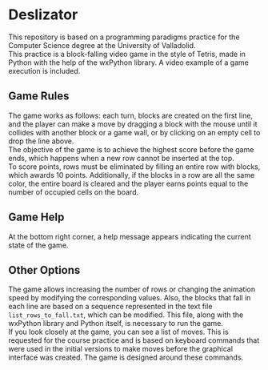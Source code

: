 # Deslizator


This repository is based on a programming paradigms practice for the Computer Science degree at the University of Valladolid.  
This practice is a block-falling video game in the style of Tetris, made in Python with the help of the wxPython library. A video example of a game execution is included.

## Game Rules

The game works as follows: each turn, blocks are created on the first line, and the player can make a move by dragging a block with the mouse until it collides with another block or a game wall, or by clicking on an empty cell to drop the line above.  
The objective of the game is to achieve the highest score before the game ends, which happens when a new row cannot be inserted at the top.  
To score points, rows must be eliminated by filling an entire row with blocks, which awards 10 points. Additionally, if the blocks in a row are all the same color, the entire board is cleared and the player earns points equal to the number of occupied cells on the board.

## Game Help

At the bottom right corner, a help message appears indicating the current state of the game.

## Other Options

The game allows increasing the number of rows or changing the animation speed by modifying the corresponding values. Also, the blocks that fall in each line are based on a sequence represented in the text file `list_rows_to_fall.txt`, which can be modified. This file, along with the wxPython library and Python itself, is necessary to run the game.  
If you look closely at the game, you can see a list of moves. This is requested for the course practice and is based on keyboard commands that were used in the initial versions to make moves before the graphical interface was created. The game is designed around these commands.
